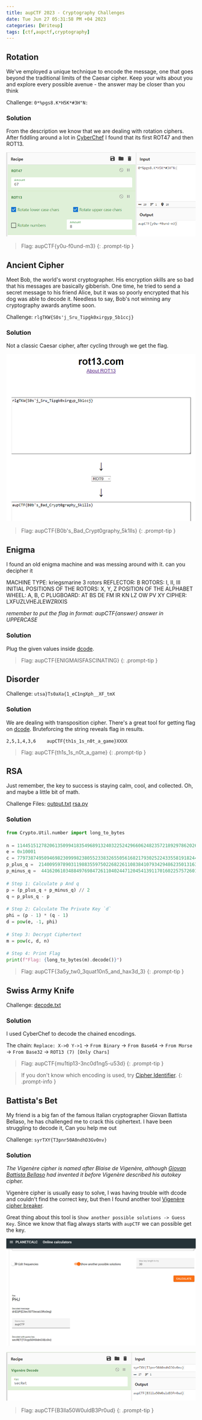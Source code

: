 ```yaml
---
title: aupCTF 2023 - Cryptography Challenges
date: Tue Jun 27 05:31:58 PM +04 2023
categories: [Writeup]
tags: [ctf,aupctf,cryptography]
---
```


## Rotation

We've employed a unique technique to encode the message, one that goes beyond the traditional limits of the Caesar cipher. Keep your wits about you and explore every possible avenue - the answer may be closer than you think

Challenge: `0*%pgs8.K*H5K*#3H"N:`

### Solution

From the description we know that we are dealing with rotation ciphers. After fiddling around a lot in [CyberChef](https://gchq.github.io/CyberChef/) I found that its first ROT47 and then ROT13.

![rotation-1](/assets/images/aupCTF/2023/rotation-1.png)

> Flag: aupCTF{y0u-f0und-m3}
{: .prompt-tip }

## Ancient Cipher

Meet Bob, the world's worst cryptographer. His encryption skills are so bad that his messages are basically gibberish. One time, he tried to send a secret message to his friend Alice, but it was so poorly encrypted that his dog was able to decode it. Needless to say, Bob's not winning any cryptography awards anytime soon.

Challenge: `rlgTKW{S0s'j_Sru_Tipgk0xirgyp_5b1ccj}`

### Solution

Not a classic Caesar cipher, after cycling through we get the flag.

![ancient-cipher-1](/assets/images/aupCTF/2023/ancient-cipher-1.png)

> Flag: aupCTF{B0b's_Bad_Crypt0graphy_5k1lls}
{: .prompt-tip }

## Enigma

I found an old enigma machine and was messing around with it. can you decipher it

MACHINE TYPE: kriegsmarine 3 rotors
REFLECTOR: B
ROTORS: I, II, III
INITIAL POSITIONS OF THE ROTORS: X, Y, Z
POSITION OF THE ALPHABET WHEEL: A, B, C
PLUGBOARD: AT BS DE FM IR KN LZ OW PV XY
CIPHER: LXFUZLVHEJLEWZRIXIS

_remember to put the flag in format: aupCTF{answer} answer in UPPERCASE_

### Solution

Plug the given values inside [dcode](https://www.dcode.fr/enigma-machine-cipher).

> Flag: aupCTF{ENIGMAISFASCINATING}
{: .prompt-tip }

## Disorder

Challenge: `utsa}Ts0aXa{1_eC1ngXph__XF_tmX`

### Solution

We are dealing with transposition cipher. There's a great tool for getting flag on [dcode](https://www.dcode.fr/transposition-cipher). Bruteforcing the string reveals flag in results.

`2,5,1,4,3,6	aupCTF{th1s_1s_n0t_a_game}XXXX`

> Flag: aupCTF{th1s_1s_n0t_a_game}
{: .prompt-tip }

## RSA

Just remember, the key to success is staying calm, cool, and collected. Oh, and maybe a little bit of math.

Challenge Files: [output.txt](https://aupctf.s3.eu-north-1.amazonaws.com/output.txt) [rsa.py](https://aupctf.s3.eu-north-1.amazonaws.com/rsa.py)

### Solution

```py
from Crypto.Util.number import long_to_bytes

n = 114451512782061350994183549689132403225242966062482357218929786202609314635625168402975465116960672539381904935689924074978793017604108838426275397024126351435336388859375577638687615733448645699186377194544704879027804400841223407182597828299190404980916587708863068950664207317360099871904794302327240026597
e = 0x10001
c = 77973874950946982309998238055233832655056168217930252243355819182449120246116674359138553216317477143768434108918799869104308920311195408379262816485377057853246446992573203590942762693635615621774057306679349618708293741847308966437868706668452083656318895155238523224237514077565164105837790895618179891869
p_plus_q =  21400959789031198835597502268226110838410793429486235013163818172148759394109297013195530163943463063090162742198192075506990494863858727035693527345539878
p_minus_q =  441620610348849769847261104024471204541391170160225757260110727514761526074769013762749528928112909396341014808517549368576708910310103233373547986477636

# Step 1: Calculate p And q
p = (p_plus_q + p_minus_q) // 2
q = p_plus_q - p

# Step 2: Calculate The Private Key `d`
phi = (p - 1) * (q - 1)
d = pow(e, -1, phi)

# Step 3: Decrypt Ciphertext
m = pow(c, d, n)

# Step 4: Print Flag
print(f"Flag: {long_to_bytes(m).decode()}")
```

> Flag: aupCTF{3a5y_tw0_3quat10n5_and_hax3d_3}
{: .prompt-tip }

## Swiss Army Knife 

Challenge: [decode.txt](https://aupctf.s3.eu-north-1.amazonaws.com/decode.txt)

### Solution

I used CyberChef to decode the chained encodings. 

The chain: `Replace: X->0 Y->1` -> `From Binary` -> `From Base64` -> `From Morse` -> `From Base32` -> `ROT13 (7) [Only Chars]`

> Flag: aupCTF{mu1tip13-3nc0d1ng5-u53d}
{: .prompt-tip }

> If you don't know which encoding is used, try [Cipher Identifier](https://www.dcode.fr/cipher-identifier).
{: .prompt-info }

## Battista's Bet

My friend is a big fan of the famous Italian cryptographer Giovan Battista Bellaso, he has challenged me to crack this ciphertext. I have been struggling to decode it, Can you help me out

Challenge: `syrTXY{T3pnr50A0ndhD3Gv0nv}`

### Solution

_The Vigenère cipher is named after Blaise de Vigenère, although [Giovan Battista Bellaso](https://www.wikiwand.com/en/Giovan_Battista_Bellaso) had invented it before Vigenère described his autokey cipher._

Vigenère cipher is usually easy to solve, I was having trouble with dcode and couldn't find the correct key, but then I found another tool [Vigenère cipher breaker](https://planetcalc.com/7956/).

Great thing about this tool is `Show another possible solutions -> Guess Key`. Since we know that flag always starts with `aupCTF` we can possible get the key.

![battistas-bet-1](/assets/images/aupCTF/2023/battistas-bet-1.png)

![battistas-bet-2](/assets/images/aupCTF/2023/battistas-bet-2.png)

> Flag: aupCTF{B3lla50W0uldB3Pr0ud}
{: .prompt-tip }